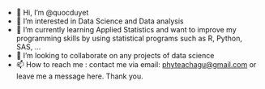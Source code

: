 - 👋 Hi, I’m @quocduyet
- 👀 I’m interested in Data Science and Data analysis
- 🌱 I’m currently learning Applied Statistics and want to improve my programming skills by using statistical programs such as R, Python, SAS, ...
- 💞️ I’m looking to collaborate on any projects of data science
- 📫 How to reach me : contact me via email: phyteachagu@gmail.com or leave me a message here. Thank you.

<!---
quocduyet/quocduyet is a ✨ special ✨ repository because its `README.md` (this file) appears on your GitHub profile.
You can click the Preview link to take a look at your changes.
--->
